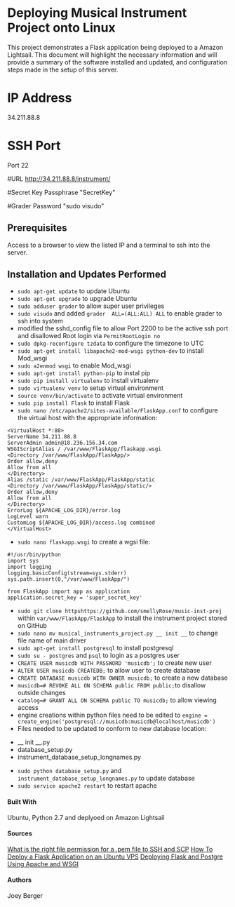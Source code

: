 # Deploying Musical Instrument Project onto Linux
This project demonstrates a Flask application being deployed to a Amazon Lightsail. This document will highlight the necessary information and will provide a summary of the software installed and updated, and configuration steps made in the setup of this server. 

# IP Address
34.211.88.8

# SSH Port
Port 22

#URL 
http://34.211.88.8/instrument/

#Secret Key Passphrase
"SecretKey"

#Grader Password
"sudo visudo"

## Prerequisites
Access to a browser to view the listed IP and a terminal to ssh into the server.

## Installation and Updates Performed
* `sudo apt-get update` to update Ubuntu
* `sudo apt-get upgrade` to upgrade Ubuntu
* `sudo adduser grader` to allow super user privileges
* `sudo visudo` and added `grader  ALL=(ALL:ALL) ALL` to enable grader to ssh into system
* modified the sshd_config file to allow Port 2200 to be the active ssh port and disallowed Root login via `PermitRootLogin no`
* `sudo dpkg-reconfigure tzdata` to configure the timezone to UTC
* `sudo apt-get install libapache2-mod-wsgi python-dev` to install Mod_wsgi
* `sudo a2enmod wsgi` to enable Mod_wsgi
* `sudo apt-get install python-pip` to instal pip
* `sudo pip install virtualenv` to install virtualenv
* `sudo virtualenv venv` to setup virtual environment
* `source venv/bin/activate` to activate virtual environment
* `sudo pip install Flask` to install Flask
* `sudo nano /etc/apache2/sites-available/FlaskApp.conf` to configure the virtual host with the appropriate information:
```
<VirtualHost *:80>
ServerName 34.211.88.8
ServerAdmin admin@18.236.156.34.com
WSGIScriptAlias / /var/www/FlaskApp/flaskapp.wsgi
<Directory /var/www/FlaskApp/FlaskApp/>
Order allow,deny
Allow from all
</Directory>
Alias /static /var/www/FlaskApp/FlaskApp/static
<Directory /var/www/FlaskApp/FlaskApp/static/>
Order allow,deny
Allow from all
</Directory>
ErrorLog ${APACHE_LOG_DIR}/error.log
LogLevel warn
CustomLog ${APACHE_LOG_DIR}/access.log combined
</VirtualHost>
```
* `sudo nano flaskapp.wsgi` to create a wgsi file:
```
#!/usr/bin/python
import sys
import logging
logging.basicConfig(stream=sys.stderr)
sys.path.insert(0,"/var/www/FlaskApp/")

from FlaskApp import app as application
application.secret_key = 'super_secret_key'
```
* `sudo git clone httpshttps://github.com/smellyRose/music-inst-proj` within `var/www/FlaskApp/FlaskApp` to install the instrument project stored on GitHub
* `sudo nano mv musical_instruments_project.py __ init __` to change file name of main driver
* `sudo apt-get install postgresql` to install postgresql
* `sudo su - postgres` and `psql` to login as a postgres user
* `CREATE USER musicdb WITH PASSWORD 'musicdb';` to create new user
* `ALTER USER musicdb CREATEDB;` to allow user to create database
* `CREATE DATABASE musicdb WITH OWNER musicdb;` to create a new database
* `musicdb=# REVOKE ALL ON SCHEMA public FROM public;`to disallow outside changes
* `catalog=# GRANT ALL ON SCHEMA public TO musicdb;` to allow viewing access
* engine creations within python files need to be edited to `engine = create_engine('postgresql://musicdb:musicdb@localhost/musicdb')`
* Files needed to be updated to conform to new database location:
- __ init __.py   
- database_setup.py
- instrument_database_setup_longnames.py

* `sudo python database_setup.py` and `instrument_database_setup_longnames.py` to update database
* `sudo service apache2 restart` to restart apache
#### Built With
Ubuntu, Python 2.7 and deplyoed on Amazon Lightsail

#### Sources

[What is the right file permission for a .pem file to SSH and SCP](https://unix.stackexchange.com/questions/115838/what-is-the-right-file-permission-for-a-pem-file-to-ssh-and-scp)
[How To Deploy a Flask Application on an Ubuntu VPS](https://www.digitalocean.com/community/tutorials/how-to-deploy-a-flask-application-on-an-ubuntu-vps)
[Deploying Flask and Postgre Using Apache and WSGI](https://knowledge.udacity.com/questions/10055)

#### Authors
Joey Berger